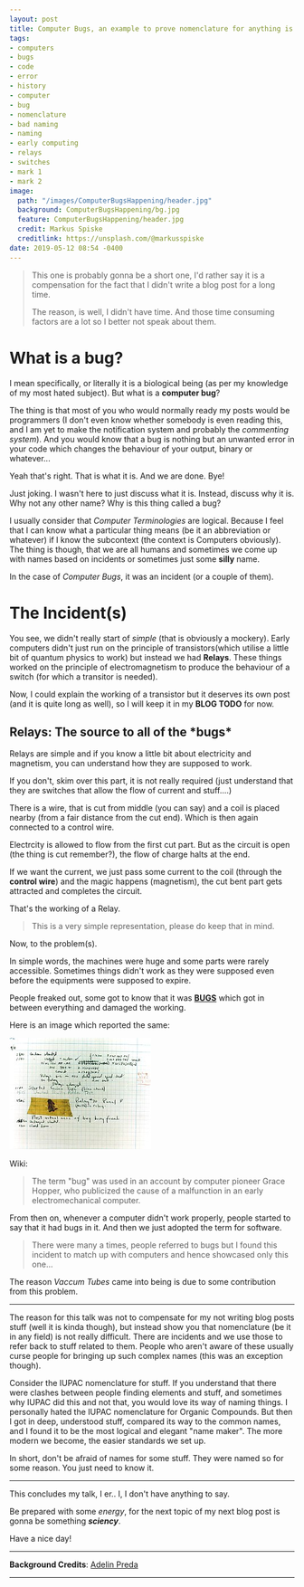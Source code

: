 ```yaml
---
layout: post
title: Computer Bugs, an example to prove nomenclature for anything is not bad
tags:
- computers
- bugs
- code
- error
- history
- computer
- bug
- nomenclature
- bad naming
- naming
- early computing
- relays
- switches
- mark 1
- mark 2
image:
  path: "/images/ComputerBugsHappening/header.jpg"
  background: ComputerBugsHappening/bg.jpg
  feature: ComputerBugsHappening/header.jpg
  credit: Markus Spiske
  creditlink: https://unsplash.com/@markusspiske
date: 2019-05-12 08:54 -0400
---
```

> This one is probably gonna be a short one, I'd rather say it is a compensation for the fact that I didn't write a blog post for a long time.
> 
> The reason, is well, I didn't have time. And those time consuming factors are a lot so I better not speak about them.

# What is a bug?

I mean specifically, or literally it is a biological being (as per my knowledge of my most hated subject). But what is a **computer bug**?

The thing is that most of you who would normally ready my posts would be programmers (I don't even know whether somebody is even reading this, and I am yet to make the notification system and probably the *commenting system*). And you would know that a bug is nothing but an unwanted error in your code which changes the behaviour of your output, binary or whatever...

Yeah that's right. That is what it is. And we are done. Bye!

Just joking. I wasn't here to just discuss what it is. Instead, discuss why it is. Why not any other name? Why is this thing called a bug?

I usually consider that *Computer Terminologies* are logical. Because I feel that I can know what a particular thing means (be it an abbreviation or whatever) if I know the subcontext (the context is Computers obviously). The thing is though, that we are all humans and sometimes we come up with names based on incidents or sometimes just some **silly** name.

In the case of *Computer Bugs*, it was an incident (or a couple of them).

# The Incident(s)

You see, we didn't really start of *simple* (that is obviously a mockery). Early computers didn't just run on the principle of transistors(which utilise a little bit of quantum physics to work) but instead we had **Relays**. These things worked on the principle of electromagnetism to produce the behaviour of a switch (for which a transitor is needed).

Now, I could explain the working of a transistor but it deserves its own post (and it is quite long as well), so I will keep it in my **BLOG TODO** for now.

## Relays: The source to all of the \*bugs\*

Relays are simple and if you know a little bit about electricity and magnetism, you can understand how they are supposed to work.

If you don't, skim over this part, it is not really required (just understand that they are switches that allow the flow of current and stuff....)

There is a wire, that is cut from middle (you can say) and a coil is placed nearby (from a fair distance from the cut end). Which is then again connected to a control wire.

Electrcity is allowed to flow from the first cut part. But as the circuit is open (the thing is cut remember?), the flow of charge halts at the end.

If we want the current, we just pass some current to the coil (through the **control wire**) and the magic happens (magnetism), the cut bent part gets attracted and completes the circuit.

That's the working of a Relay.

> This is a very simple representation, please do keep that in mind.

Now, to the problem(s).

In simple words, the machines were huge and some parts were rarely accessible. Sometimes things didn't work as they were supposed even before the equipments were supposed to expire.

People freaked out, some got to know that it was <u>**BUGS**</u> which got in between everything and damaged the working.

Here is an image which reported the same:

![Bug Image](../images/ComputerBugsHappening/bug.jpg "A Moth Report")

Wiki:

> The term "bug" was used in an account by computer pioneer Grace Hopper, who publicized the cause of a malfunction in an early electromechanical computer.

From then on, whenever a computer didn't work properly, people started to say that it had bugs in it. And then we just adopted the term for software.

> There were many a times, people referred to bugs but I found this incident to match up with computers and hence showcased only this one...

The reason *Vaccum Tubes* came into being is due to some contribution from this problem.

---
The reason for this talk was not to compensate for my not writing blog posts stuff (well it is kinda though), but instead show you that nomenclature (be it in any field) is not really difficult. There are incidents and we use those to refer back to stuff related to them. People who aren't aware of these usually curse people for bringing up such complex names (this was an exception though).

Consider the IUPAC nomenclature for stuff. If you understand that there were clashes between people finding elements and stuff, and sometimes why IUPAC did this and not that, you would love its way of naming things. I personally hated the IUPAC nomenclature for Organic Compounds. But then I got in deep, understood stuff, compared its way to the common names, and I found it to be the most logical and elegant "name maker". The more modern we become, the easier standards we set up.

In short, don't be afraid of names for some stuff. They were named so for some reason. You just need to know it.

---

This concludes my talk, I er.. I, I don't have anything to say.


Be prepared with some *energy*, for the next topic of my next blog post is gonna be something ***sciency***.

Have a nice day!

---

**Background Credits**: [Adelin Preda](https://unsplash.com/@adelinpreda)

---
